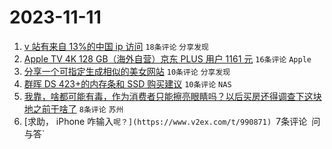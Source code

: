 # 2023-11-11

1. [v 站有来自 13%的中国 ip 访问](https://www.v2ex.com/t/990864) `18条评论` `分享发现`
1. [Apple TV 4K 128 GB（海外自营）京东 PLUS 用户 1161 元](https://www.v2ex.com/t/990858) `16条评论` `Apple`
1. [分享一个可指定生成相似的美女网站](https://www.v2ex.com/t/990856) `10条评论` `分享发现`
1. [群晖 DS 423+的内存条和 SSD 购买建议](https://www.v2ex.com/t/990853) `10条评论` `NAS`
1. [我靠，啥都可能有毒，作为消费者只能擦亮眼睛吗？以后买房还得调查下这块地之前干啥了](https://www.v2ex.com/t/990854) `8条评论` `苏州`
1. [求助， iPhone 咋输入`呢？](https://www.v2ex.com/t/990871) `7条评论` `问与答`
